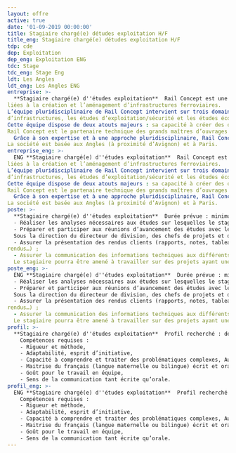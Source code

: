 ```yaml
---
layout: offre
active: true
date: '01-09-2019 00:00:00'
title: Stagiaire chargé(e) détudes exploitation H/F
title_eng: Stagiaire chargé(e) détudes exploitation H/F
tdp: cde
dep: Exploitation
dep_eng: Exploitation ENG
tdc: Stage
tdc_eng: Stage Eng
ldt: Les Angles
ldt_eng: Les Angles ENG
entreprise: >-
  **Stagiaire chargé(e) d''études exploitation**  Rail Concept est une société indépendante spécialisée dans les activités d’études et de conseil
liées à la création et l’aménagement d’infrastructures ferroviaires.
L’équipe pluridisciplinaire de Rail Concept intervient sur trois domaines : les études
d’infrastructures, les études d’exploitation/sécurité et les études économiques.
Cette équipe dispose de deux atouts majeurs : sa capacité à créer des outils experts, puissants et innovants grâce à son département informatique et son approche collaborative orientée vers les besoins de ses clients.
Rail Concept est le partenaire technique des grands maîtres d’ouvrages ferroviaires pour imaginer et concevoir avec eux l’avenir du ferroviaire (Etats, SNCF Réseau, AOT, …). Elle développe des solutions d’ingénierie réellement innovantes et des outils de modélisation qui permettent d’anticiper les répercussions de chaque décision.
  Grâce à son expertise et à une approche pluridisciplinaire, Rail Concept intervient à tous les stades de la conception des infrastructures ferroviaires : définition des besoins, prévision de trafic, optimisation des capacités d’infrastructure, amélioration des infrastructures ferroviaires y compris la création d’infrastructures nouvelles, évaluation du coût d’un projet (coûts d’investissement, coûts d’exploitation et coûts de maintenance), montages contractuels financiers et juridiques, pilotage de projets, gestion des coûts.
La société est basée aux Angles (à proximité d’Avignon) et à Paris.
entreprise_eng: >-
  ENG **Stagiaire chargé(e) d''études exploitation**  Rail Concept est une société indépendante spécialisée dans les activités d’études et de conseil
liées à la création et l’aménagement d’infrastructures ferroviaires.
L’équipe pluridisciplinaire de Rail Concept intervient sur trois domaines : les études
d’infrastructures, les études d’exploitation/sécurité et les études économiques.
Cette équipe dispose de deux atouts majeurs : sa capacité à créer des outils experts, puissants et innovants grâce à son département informatique et son approche collaborative orientée vers les besoins de ses clients.
Rail Concept est le partenaire technique des grands maîtres d’ouvrages ferroviaires pour imaginer et concevoir avec eux l’avenir du ferroviaire (Etats, SNCF Réseau, AOT, …). Elle développe des solutions d’ingénierie réellement innovantes et des outils de modélisation qui permettent d’anticiper les répercussions de chaque décision.
  Grâce à son expertise et à une approche pluridisciplinaire, Rail Concept intervient à tous les stades de la conception des infrastructures ferroviaires : définition des besoins, prévision de trafic, optimisation des capacités d’infrastructure, amélioration des infrastructures ferroviaires y compris la création d’infrastructures nouvelles, évaluation du coût d’un projet (coûts d’investissement, coûts d’exploitation et coûts de maintenance), montages contractuels financiers et juridiques, pilotage de projets, gestion des coûts.
La société est basée aux Angles (à proximité d’Avignon) et à Paris.
poste: >-
  **Stagiaire chargé(e) d''études exploitation**  Durée prévue : minimum 5 mois
  -	Réaliser les analyses nécessaires aux études sur lesquelles le stagiaire sera impliquée en coordination avec chacun des chefs de projet. En début de stage, le stagiaire sera encadré et formé par les chefs de projet, l’objectif étant qu’il puisse gagner en autonomie au fur et mesure des études réalisées,
  -	Préparer et participer aux réunions d’avancement des études avec le maitre d’ouvrage.
  Sous la direction du directeur de division, des chefs de projets et des ingénieurs :
  -	Assurer la présentation des rendus clients (rapports, notes, tableaux, schémas, comptes-
rendus…) ;
  -	Assurer la communication des informations techniques aux différents intervenants du projet en accord avec le Directeur de Division ou le Chef de Projet.
  Le stagiaire pourra être amené à travailler sur des projets ayant une composante socio- économique (prévision de trafic, étude de la demande, étude territoriale) ou infrastructure.
poste_eng: >-
  ENG **Stagiaire chargé(e) d''études exploitation**  Durée prévue : minimum 5 mois
  -	Réaliser les analyses nécessaires aux études sur lesquelles le stagiaire sera impliquée en coordination avec chacun des chefs de projet. En début de stage, le stagiaire sera encadré et formé par les chefs de projet, l’objectif étant qu’il puisse gagner en autonomie au fur et mesure des études réalisées,
  -	Préparer et participer aux réunions d’avancement des études avec le maitre d’ouvrage.
  Sous la direction du directeur de division, des chefs de projets et des ingénieurs :
  -	Assurer la présentation des rendus clients (rapports, notes, tableaux, schémas, comptes-
rendus…) ;
  -	Assurer la communication des informations techniques aux différents intervenants du projet en accord avec le Directeur de Division ou le Chef de Projet.
  Le stagiaire pourra être amené à travailler sur des projets ayant une composante socio- économique (prévision de trafic, étude de la demande, étude territoriale) ou infrastructure.
profil: >-
  **Stagiaire chargé(e) d''études exploitation**  Profil recherché : deuxième ou troisième année d’école d’ingénieur ou équivalent
    Compétences requises :
    - Rigueur et méthode,
    - Adaptabilité, esprit d’initiative,
    - Capacité à comprendre et traiter des problématiques complexes, Autonomie,
    - Maitrise du français (langue maternelle ou bilingue) écrit et oral,
    - Goût pour le travail en équipe,
    - Sens de la communication tant écrite qu’orale.
profil_eng: >-
  ENG **Stagiaire chargé(e) d''études exploitation**  Profil recherché : deuxième ou troisième année d’école d’ingénieur ou équivalent
    Compétences requises :
    - Rigueur et méthode,
    - Adaptabilité, esprit d’initiative,
    - Capacité à comprendre et traiter des problématiques complexes, Autonomie,
    - Maitrise du français (langue maternelle ou bilingue) écrit et oral,
    - Goût pour le travail en équipe,
    - Sens de la communication tant écrite qu’orale.
---
```


